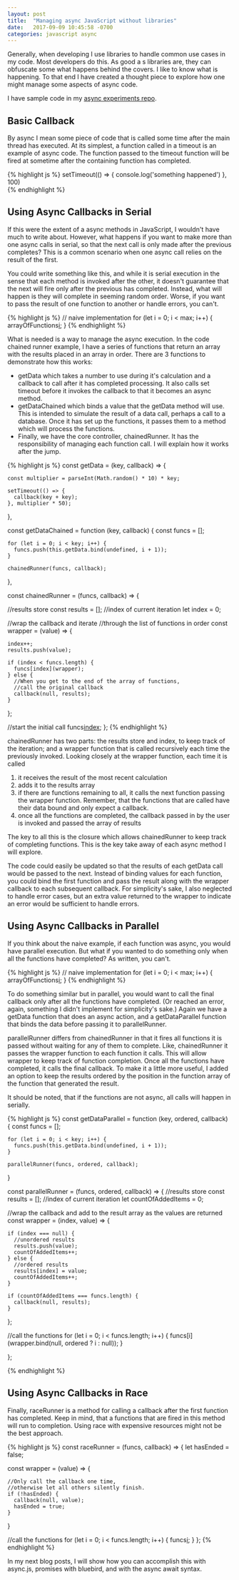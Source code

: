 ```yaml
---
layout: post
title:  "Managing async JavaScript without libraries"
date:   2017-09-09 10:45:58 -0700
categories: javascript async
---
```


Generally, when developing I use libraries to handle common use cases in my code. Most developers do this. As good a s libraries are, they can obfuscate some what happens behind the covers. I like to know what is happening. To that end I have created a thought piece to explore how one might manage some aspects of async code.

I have sample code in my [async experiments repo](https://github.com/jpaulptr/async-experiments).

## Basic Callback
By async I mean some piece of code that is called some time after the main thread has executed. At its simplest, a function called in a timeout is an example of async code. The function passed to the timeout function will be fired at sometime after the containing function has completed.

{% highlight js %}
  setTimeout(() => {
    console.log('something happened')
  }, 100)  
{% endhighlight %}

## Using Async Callbacks in Serial
If this were the extent of a async methods in JavaScript, I wouldn't have much to write about. However, what happens if you want to make more than one async calls in serial, so that the next call is only made after the previous completes? This is a common scenario when one async call relies on the result of the first. 

You could write something like this, and while it is serial execution in the sense that each method is invoked after the other, it doesn't guarantee that the next will fire only after the previous has completed. Instead, what will happen is they will complete in seeming random order. Worse, if you want to pass the result of one function to another or handle errors, you can't.

{% highlight js %}
    // naive implementation
    for (let i = 0; i < max; i++) {
      arrayOfFunctions[i]();
    }
{% endhighlight %}

What is needed is a way to manage the async execution. In the code chained runner example, I have a series of functions that return an array with the results placed in an array in order. There are 3 functions to demonstrate how this works:
* getData which takes a number to use during it's calculation and a callback to call after it has completed processing. It also calls set timeout before it invokes the callback to that it becomes an async method.
* getDataChained which binds a value that the getData method will use. This is intended to simulate the result of a data call, perhaps a call to a database. Once it has set up the functions, it passes them to a method which will process the functions.
* Finally, we have the core controller, chainedRunner. It has the responsibility of managing each function call. I will explain how it works after the jump.

{% highlight js %}
const getData = (key, callback) => {

    const multiplier = parseInt(Math.random() * 10) * key;

    setTimeout(() => {
      callback(key + key);
    }, multiplier * 50);
  },

const getDataChained = function (key, callback) {
    const funcs = [];

    for (let i = 0; i < key; i++) {
      funcs.push(this.getData.bind(undefined, i + 1));
    }

    chainedRunner(funcs, callback);
  },
 

const chainedRunner = (funcs, callback) => {

  //results store
  const results = [];
  //index of current iteration
  let index = 0;

  //wrap the callback and iterate 
  //through the list of functions in order
  const wrapper = (value) => {

    index++;
    results.push(value);

    if (index < funcs.length) {
      funcs[index](wrapper);
    } else {
      //When you get to the end of the array of functions,
      //call the original callback
      callback(null, results);
    }
  };

  //start the initial call
  funcs[index](wrapper);
};
{% endhighlight %}

chainedRunner has two parts: the results store and index, to keep track of the iteration; and a wrapper function that is called recursively each time the previously invoked. Looking closely at the  wrapper function, each time it is called 
1. it receives the result of the most recent calculation
2. adds it to the results array
3. if there are functions remaining to all, it calls the next function passing the wrapper function. Remember, that the functions that are called have their data bound and only expect a callback.
4. once all the functions are completed, the callback passed in by the user is invoked and passed the array of results

The key to all this is the closure which allows chainedRunner to keep track of completing functions. This is the key take away of each async method I will explore.

The code could easily be updated so that the results of each getData call would be passed to the next. Instead of binding values for each function, you could bind the first function and pass the result along with the wrapper callback to each subsequent callback. For simplicity's sake, I also neglected to handle error cases, but an extra value returned to the wrapper to indicate an error would be sufficient to handle errors.

## Using Async Callbacks in Parallel
If you think about the naive example, if each function was async, you would have parallel execution. But what if you wanted to do something only when all the functions have completed? As written, you can't.

{% highlight js %}
    // naive implementation
    for (let i = 0; i < max; i++) {
      arrayOfFunctions[i]();
    }
{% endhighlight %}

To do something similar but in parallel, you would want to call the final callback only after all the functions have completed. (Or reached an error, again, something I didn't implement for simplicity's sake.) Again we have a getData function that does an async action, and a getDataParallel function that binds the data before passing it to parallelRunner.

parallelRunner differs from chainedRunner in that it fires all functions it is passed without waiting for any of them to complete. Like, chainedRunner it passes the wrapper function to each function it calls. This will allow wrapper to keep track of function completion. Once all the functions have completed, it calls the final callback. To make it a little more useful, I added an option to keep the results ordered by the position in the function array of the function that generated the result. 

It should be noted, that if the functions are not async, all calls will happen in serially. 

{% highlight js %}
const getDataParallel = function (key, ordered, callback) {
    const funcs = [];

    for (let i = 0; i < key; i++) {
      funcs.push(this.getData.bind(undefined, i + 1));
    }

    parallelRunner(funcs, ordered, callback);
  }

const parallelRunner = (funcs, ordered, callback) => {
  //results store
  const results = [];
  //index of current iteration
  let countOfAddedItems = 0;

  //wrap the callback and add to the result array as the values are returned
  const wrapper = (index, value) => {

    if (index === null) {
      //unordered results
      results.push(value);
      countOfAddedItems++;
    } else {
      //ordered results
      results[index] = value;
      countOfAddedItems++;
    }

    if (countOfAddedItems === funcs.length) {
      callback(null, results);
    }
  };

  //call the functions
  for (let i = 0; i < funcs.length; i++) {
    funcs[i](wrapper.bind(null, ordered ? i : null));
  }

};

{% endhighlight %}

## Using Async Callbacks in Race
Finally, raceRunner is a method for calling a callback after the first function has completed. Keep in mind, that a functions that are fired in this method will run to completion. Using race with expensive resources might not be the best approach. 

{% highlight js %}
const raceRunner = (funcs, callback) => {
  let hasEnded = false;

  const wrapper = (value) => {

    //Only call the callback one time, 
    //otherwise let all others silently finish.
    if (!hasEnded) {
      callback(null, value);
      hasEnded = true;
    }
  }

  //call the functions
  for (let i = 0; i < funcs.length; i++) {
    funcs[i](wrapper);
  }
};
{% endhighlight %}

In my next blog posts, I will show how you can accomplish this with async.js, promises with bluebird, and with the async await syntax.